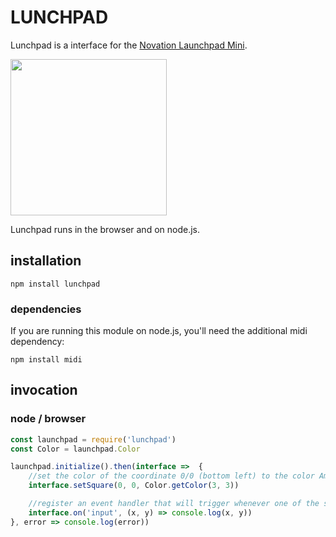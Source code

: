 # LUNCHPAD

Lunchpad is a interface for the [Novation Launchpad Mini](https://www.thomann.de/de/novation_launchpad_mini_mk2.htm).

<p>
  <img src="https://www.thomann.de/thumb/thumb220x170/pics/prod/366212.jpg" width="250" />
</p>

Lunchpad runs in the browser and on node.js.

## installation

````
npm install lunchpad
````

### dependencies

If you are running this module on node.js, you'll need the additional midi dependency:

````
npm install midi
````

## invocation

### node / browser

````javascript
const launchpad = require('lunchpad')
const Color = launchpad.Color

launchpad.initialize().then(interface =>  {
    //set the color of the coordinate 0/0 (bottom left) to the color Amber
    interface.setSquare(0, 0, Color.getColor(3, 3))

    //register an event handler that will trigger whenever one of the square buttons is pressed
    interface.on('input', (x, y) => console.log(x, y))
}, error => console.log(error))
````
